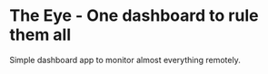 # The Eye - One dashboard to rule them all

Simple dashboard app to monitor almost everything remotely.